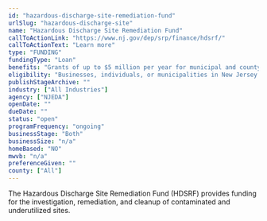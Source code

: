 ```yaml
---
id: "hazardous-discharge-site-remediation-fund"
urlSlug: "hazardous-discharge-site"
name: "Hazardous Discharge Site Remediation Fund"
callToActionLink: "https://www.nj.gov/dep/srp/finance/hdsrf/"
callToActionText: "Learn more"
type: "FUNDING"
fundingType: "Loan"
benefits: "Grants of up to $5 million per year for municipal and county redevelopment authorities. Loans up to $500,000 per year for private entities and $2 million per year for public entities. $10 million is also available each year to support recreation/conservation, renewable energy, and affordable housing projects. Funds are for environmental assessment, investigation, and remediation activities.  Hazardous Discharge Site Remediation Fund (HDSRF) funds can also be leveraged to obtain funds from other sources such as U.S. Environmental Protection Agency (USEPA)."
eligibility: "Businesses, individuals, or municipalities in New Jersey that are performing remediation or cleanup of contaminated and underutilized sites."
publishStageArchive: ""
industry: ["All Industries"]
agency: ["NJEDA"]
openDate: ""
dueDate: ""
status: "open"
programFrequency: "ongoing"
businessStage: "Both"
businessSize: "n/a"
homeBased: "NO"
mwvb: "n/a"
preferenceGiven: ""
county: ["All"]
---
```


The Hazardous Discharge Site Remediation Fund (HDSRF) provides funding for the investigation, remediation, and cleanup of contaminated and underutilized sites.
